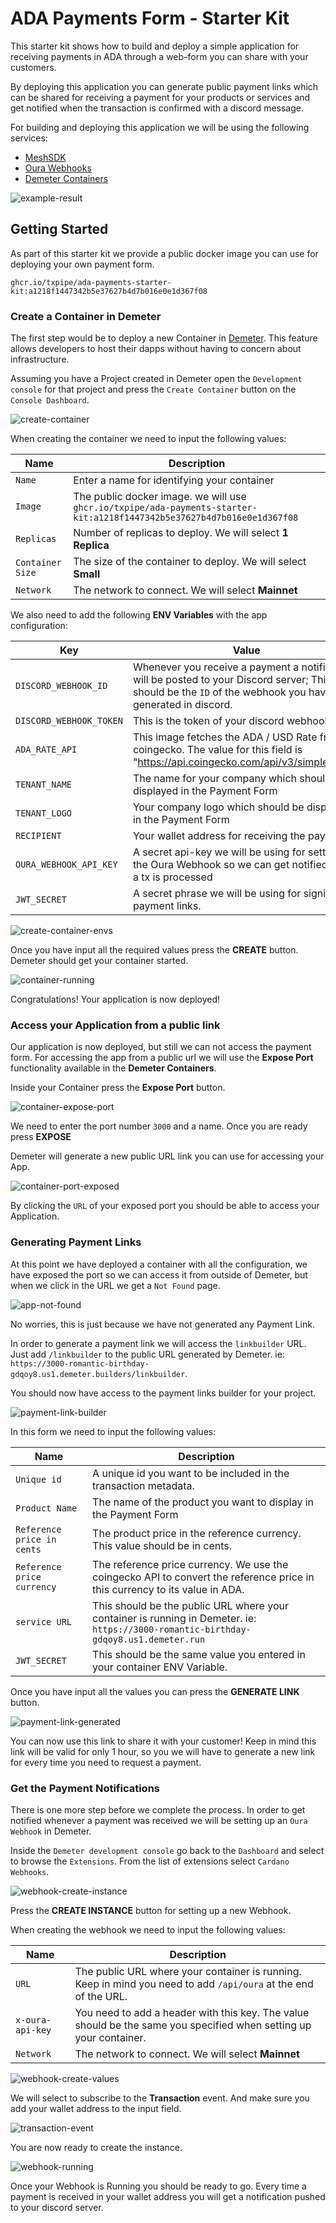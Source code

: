 # ADA Payments Form - Starter Kit

This starter kit shows how to build and deploy a simple application for receiving payments in ADA through a web-form you can share with your customers.

By deploying this application you can generate public payment links which can be shared for receiving a payment for your products or services and get notified when the transaction is confirmed with a discord message.

For building and deploying this application we will be using the following services:
 - [MeshSDK](https://meshjs.dev/)
 - [Oura Webhooks](https://github.com/txpipe/oura)
 - [Demeter Containers](https://demeter.run)

<img src="public/payment-link-example.png" alt="example-result">

## Getting Started

As part of this starter kit we provide a public docker image you can use for deploying your own payment form. 

```
ghcr.io/txpipe/ada-payments-starter-kit:a1218f1447342b5e37627b4d7b016e0e1d367f08
```

### Create a Container in Demeter

The first step would be to deploy a new Container in [Demeter](https://demeter.run). This feature allows developers to host their dapps without having to concern about infrastructure. 

Assuming you have a Project created in Demeter open the `Development console` for that project and press the `Create Container` button on the `Console Dashboard`. 

<img src="public/create-container-example.png" alt="create-container">

When creating the container we need to input the following values:

| Name                 | Description                                                                                    |
| -------------------- | ---------------------------------------------------------------------------------------------- |
| `Name`               | Enter a name for identifying your container                                                    |
| `Image`              | The public docker image. we will use `ghcr.io/txpipe/ada-payments-starter-kit:a1218f1447342b5e37627b4d7b016e0e1d367f08`                                                      |
| `Replicas`           | Number of replicas to deploy. We will select <b>1 Replica</b>                                  |
| `Container Size`     | The size of the container to deploy. We will select <b>Small</b>                               |
| `Network`            | The network to connect. We will select <b>Mainnet</b>                                          |

We also need to add the following <b>ENV Variables</b> with the app configuration:

| Key                       | Value                                                                                                             |
| ------------------------- | ----------------------------------------------------------------------------------------------------------------- |
| `DISCORD_WEBHOOK_ID`      | Whenever you receive a payment a notification will be posted to your Discord server; This should be the `ID` of the webhook you have generated in discord.                                                                                                                           |
| `DISCORD_WEBHOOK_TOKEN`   | This is the token of your discord webhook                                                                         |
| `ADA_RATE_API`            | This image fetches the ADA / USD Rate from coingecko. The value for this field is "https://api.coingecko.com/api/v3/simple/price"                                                                                                                                          |
| `TENANT_NAME`             | The name for your company which should be displayed in the Payment Form                                           |
| `TENANT_LOGO`             | Your company logo which should be displayed in the Payment Form                                                   |
| `RECIPIENT`               | Your wallet address for receiving the payments                                                                    |
| `OURA_WEBHOOK_API_KEY`    | A secret api-key we will be using for setting up the Oura Webhook so we can get notified when a tx is processed   |
| `JWT_SECRET`              | A secret phrase we will be using for signing the payment links.                                                   |

<img src="public/create-container-envs.png" alt="create-container-envs">

Once you have input all the required values press the <b>CREATE</b> button. Demeter should get your container started. 

<img src="public/container-running.png" alt="container-running">

Congratulations! Your application is now deployed!

### Access your Application from a public link

Our application is now deployed, but still we can not access the payment form. For accessing the app from a public url we will use the <b>Expose Port</b> functionality available in the <b>Demeter Containers</b>.

Inside your Container press the <b>Expose Port</b> button. 

<img src="public/expose-port.png" alt="container-expose-port">

We need to enter the port number `3000` and a name. Once you are ready press <b>EXPOSE</b>

Demeter will generate a new public URL link you can use for accessing your App. 

<img src="public/container-port-exposed.png" alt="container-port-exposed">

By clicking the `URL` of your exposed port you should be able to access your Application. 

### Generating Payment Links

At this point we have deployed a container with all the configuration, we have exposed the port so we can access it from outside of Demeter, but when we click in the URL we get a `Not Found` page. 

<img src="public/app-not-found.png" alt="app-not-found">

No worries, this is just because we have not generated any Payment Link. 

In order to generate a payment link we will access the `linkbuilder` URL. Just add `/linkbuilder` to the public URL generated by Demeter. ie: `https://3000-romantic-birthday-gdqoy8.us1.demeter.builders/linkbuilder`.

You should now have access to the payment links builder for your project. 

<img src="public/payment-link-builder.png" alt="payment-link-builder">

In this form we need to input the following values:

| Name                           | Description                                                                                    |
| ------------------------------ | ---------------------------------------------------------------------------------------------- |
| `Unique id`                    | A unique id you want to be included in the transaction metadata.                               |
| `Product Name`                 | The name of the product you want to display in the Payment Form                                |
| `Reference price in cents`     | The product price in the reference currency. This value should be in cents.                    |
| `Reference price currency`     | The reference price currency. We use the coingecko API to convert the reference price in this currency to its value in ADA.                                                                                                                              |
| `service URL`                  | This should be the public URL where your container is running in Demeter. ie: `https://3000-romantic-birthday-gdqoy8.us1.demeter.run`                                                                                                                              |
| `JWT_SECRET`                   | This should be the same value you entered in your container ENV Variable. 

Once you have input all the values you can press the <b>GENERATE LINK</b> button. 

<img src="public/link-generated.png" alt="payment-link-generated">

You can now use this link to share it with your customer! Keep in mind this link will be valid for only 1 hour, so you we will have to generate a new link for every time you need to request a payment. 

### Get the Payment Notifications

There is one more step before we complete the process. In order to get notified whenever a payment was received we will be setting up an `Oura Webhook` in Demeter.

Inside the `Demeter development console` go back to the `Dashboard` and select to browse the `Extensions`. From the list of extensions select `Cardano Webhooks`. 

<img src="public/webhook-create-instance.png" alt="webhook-create-instance">

Press the <b>CREATE INSTANCE</b> button for setting up a new Webhook. 

When creating the webhook we need to input the following values:

| Name                           | Description                                                                                    |
| ------------------------------ | ---------------------------------------------------------------------------------------------- |
| `URL`                          | The public URL where your container is running. Keep in mind you need to add `/api/oura` at the end of the URL.                                                                                                                              |
| `x-oura-api-key`               | You need to add a header with this key. The value should be the same you specified when setting up your container.                                                                                                                        |
| `Network`            | The network to connect. We will select <b>Mainnet</b>                                                    |

<img src="public/webhook-create-values.png" alt="webhook-create-values">

We will select to subscribe to the <b>Transaction</b> event. And make sure you add your wallet address to the input field.

<img src="public/transaction-event.png" alt="transaction-event">

You are now ready to create the instance. 

<img src="public/webhook-running.png" alt="webhook-running">

Once your Webhook is Running you should be ready to go. Every time a payment is received in your wallet address you will get a notification pushed to your discord server.












